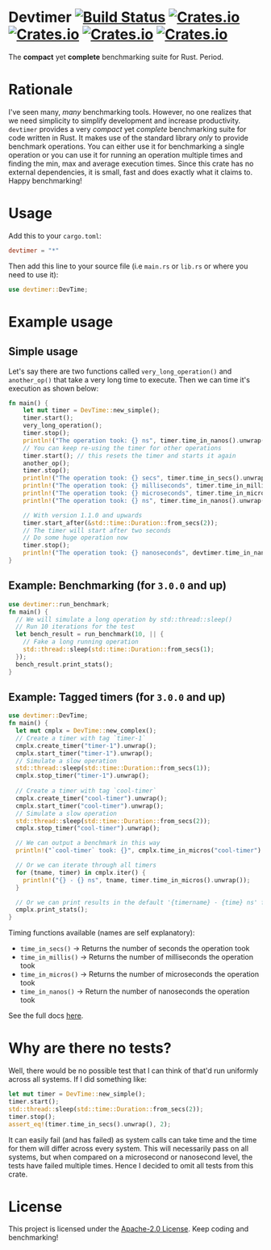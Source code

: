 # Devtimer [![Build Status](https://travis-ci.com/ohsayan/devtimer.svg?branch=master)](https://travis-ci.com/ohsayan/devtimer) [![Crates.io](https://img.shields.io/crates/v/devtimer)](https://crates.io/crates/devtimer) [![Crates.io](https://img.shields.io/badge/docs.rs-Docs-blue)](https://docs.rs/devtimer) [![Crates.io](https://img.shields.io/crates/d/devtimer)](https://crates.io/crates/devtimer) [![Crates.io](https://img.shields.io/crates/l/devtimer)](./LICENSE)
The **compact** yet **complete** benchmarking suite for Rust. Period.
# Rationale
I've seen many, _many_ benchmarking tools. However, no one realizes that we need simplicity to simplify development and increase productivity. 
`devtimer` provides a very _compact_ yet _complete_ benchmarking suite for code written in Rust. 
It makes use of the standard library _only_ to provide benchmark operations. 
You can either use it for benchmarking a single operation or you can use it for
running an operation multiple times and finding the min, max and average 
execution times. Since this crate has no external dependencies, it is small, 
fast and does exactly what it claims to. Happy benchmarking!

# Usage
Add this to your `cargo.toml`:
```toml
devtimer = "*"
```
Then add this line to your source file (i.e `main.rs` or `lib.rs` or where you need to use it):
```rust
use devtimer::DevTime;
```
# Example usage
## Simple usage
Let's say there are two functions called `very_long_operation()` and `another_op()` that take a very long time to execute. Then we can time it's execution as shown below:
```rust
fn main() {
    let mut timer = DevTime::new_simple();
    timer.start();
    very_long_operation();
    timer.stop();
    println!("The operation took: {} ns", timer.time_in_nanos().unwrap());
    // You can keep re-using the timer for other operations
    timer.start(); // this resets the timer and starts it again
    another_op();
    timer.stop();
    println!("The operation took: {} secs", timer.time_in_secs().unwrap());
    println!("The operation took: {} milliseconds", timer.time_in_millis().unwrap());
    println!("The operation took: {} microseconds", timer.time_in_micros().unwrap());
    println!("The operation took: {} ns", timer.time_in_nanos().unwrap());

    // With version 1.1.0 and upwards
    timer.start_after(&std::time::Duration::from_secs(2));
    // The timer will start after two seconds
    // Do some huge operation now
    timer.stop();
    println!("The operation took: {} nanoseconds", devtimer.time_in_nanos().unwrap());
}
```
## Example: Benchmarking (for `3.0.0` and up)

```rust
use devtimer::run_benchmark;
fn main() {
  // We will simulate a long operation by std::thread::sleep()
  // Run 10 iterations for the test
  let bench_result = run_benchmark(10, || {
    // Fake a long running operation
    std::thread::sleep(std::time::Duration::from_secs(1);
  });
  bench_result.print_stats();
}
```
## Example: Tagged timers (for `3.0.0` and up)

```rust
use devtimer::DevTime;
fn main() {
  let mut cmplx = DevTime::new_complex();
  // Create a timer with tag `timer-1`
  cmplx.create_timer("timer-1").unwrap();
  cmplx.start_timer("timer-1").unwrap();
  // Simulate a slow operation
  std::thread::sleep(std::time::Duration::from_secs(1));
  cmplx.stop_timer("timer-1").unwrap();
  
  // Create a timer with tag `cool-timer`
  cmplx.create_timer("cool-timer").unwrap();
  cmplx.start_timer("cool-timer").unwrap();
  // Simulate a slow operation
  std::thread::sleep(std::time::Duration::from_secs(2));
  cmplx.stop_timer("cool-timer").unwrap();

  // We can output a benchmark in this way
  println!("`cool-timer` took: {}", cmplx.time_in_micros("cool-timer").unwrap());

  // Or we can iterate through all timers
  for (tname, timer) in cmplx.iter() {
    println!("{} - {} ns", tname, timer.time_in_micros().unwrap());
  }

  // Or we can print results in the default '{timername} - {time} ns' format
  cmplx.print_stats();
}
```

Timing functions available (names are self explanatory):
- `time_in_secs()` -> Returns the number of seconds the operation took
- `time_in_millis()` -> Returns the number of milliseconds the operation took
- `time_in_micros()` -> Returns the number of microseconds the operation took
- `time_in_nanos()` -> Return the number of nanoseconds the operation took

See the full docs [here](https://docs.rs/devtimer).
# Why are there no tests?
Well, there would be no possible test that I can think of that'd run uniformly across all systems. If I did something like:
```rust
let mut timer = DevTime::new_simple();
timer.start();
std::thread::sleep(std::time::Duration::from_secs(2));
timer.stop();
assert_eq!(timer.time_in_secs().unwrap(), 2);
```
It can easily fail (and has failed) as system calls can take time and the time for them will differ across every system. This will necessarily pass on all systems, but when compared on a microsecond or nanosecond level, the tests have failed multiple times. Hence I decided to omit all tests from this crate.
# License
This project is licensed under the [Apache-2.0 License](./LICENSE). Keep coding and benchmarking!
